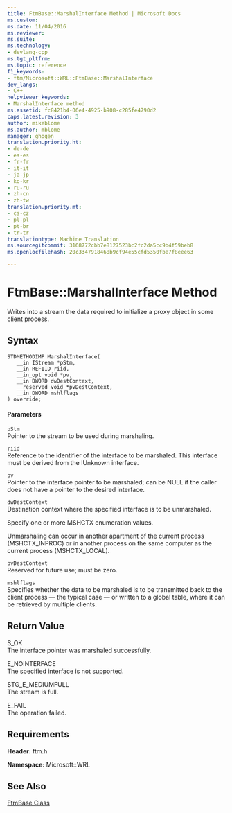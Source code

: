 ```yaml
---
title: FtmBase::MarshalInterface Method | Microsoft Docs
ms.custom: 
ms.date: 11/04/2016
ms.reviewer: 
ms.suite: 
ms.technology:
- devlang-cpp
ms.tgt_pltfrm: 
ms.topic: reference
f1_keywords:
- ftm/Microsoft::WRL::FtmBase::MarshalInterface
dev_langs:
- C++
helpviewer_keywords:
- MarshalInterface method
ms.assetid: fc8421b4-06e4-4925-b908-c285fe4790d2
caps.latest.revision: 3
author: mikeblome
ms.author: mblome
manager: ghogen
translation.priority.ht:
- de-de
- es-es
- fr-fr
- it-it
- ja-jp
- ko-kr
- ru-ru
- zh-cn
- zh-tw
translation.priority.mt:
- cs-cz
- pl-pl
- pt-br
- tr-tr
translationtype: Machine Translation
ms.sourcegitcommit: 3168772cbb7e8127523bc2fc2da5cc9b4f59beb8
ms.openlocfilehash: 20c3347918468b9cf94e55cfd5350fbe7f8eee63

---
```

# FtmBase::MarshalInterface Method
Writes into a stream the data required to initialize a proxy object in some client process.  
  
## Syntax  
  
```  
STDMETHODIMP MarshalInterface(  
   __in IStream *pStm,  
   __in REFIID riid,  
   __in_opt void *pv,  
   __in DWORD dwDestContext,  
   __reserved void *pvDestContext,  
   __in DWORD mshlflags  
) override;  
```  
  
#### Parameters  
 `pStm`  
 Pointer to the stream to be used during marshaling.  
  
 `riid`  
 Reference to the identifier of the interface to be marshaled. This interface must be derived from the IUnknown interface.  
  
 `pv`  
 Pointer to the interface pointer to be marshaled; can be NULL if the caller does not have a pointer to the desired interface.  
  
 `dwDestContext`  
 Destination context where the specified interface is to be unmarshaled.  
  
 Specify one or more MSHCTX enumeration values.  
  
 Unmarshaling can occur in another apartment of the current process (MSHCTX_INPROC) or in another process on the same computer as the current process (MSHCTX_LOCAL).  
  
 `pvDestContext`  
 Reserved for future use; must be zero.  
  
 `mshlflags`  
 Specifies whether the data to be marshaled is to be transmitted back to the client process — the typical case — or written to a global table, where it can be retrieved by multiple clients.  
  
## Return Value  
 S_OK  
 The interface pointer was marshaled successfully.  
  
 E_NOINTERFACE  
 The specified interface is not supported.  
  
 STG_E_MEDIUMFULL  
 The stream is full.  
  
 E_FAIL  
 The operation failed.  
  
## Requirements  
 **Header:** ftm.h  
  
 **Namespace:** Microsoft::WRL  
  
## See Also  
 [FtmBase Class](../windows/ftmbase-class.md)


<!--HONumber=Jan17_HO1-->


